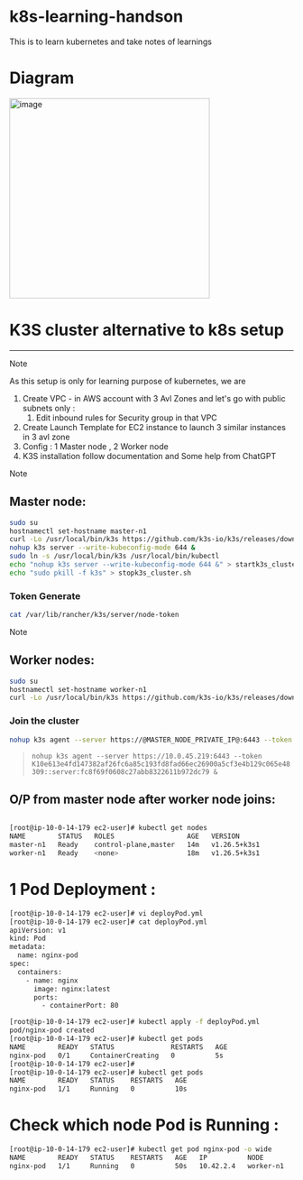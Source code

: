 # k8s-learning-handson
This is to learn kubernetes and take notes of learnings

# Diagram
<img width="355" alt="image" src="https://github.com/user-attachments/assets/7e9cdea9-6254-4cbe-a0f8-4c51671b997e" />

# K3S cluster alternative to k8s setup

---

> [!NOTE]
>
> As this setup is only for learning purpose of kubernetes, we are

1. Create VPC - in AWS account with 3 Avl Zones and let's go with public subnets only :
   1. Edit inbound rules for Security group in that VPC
1. Create Launch Template for EC2 instance to launch 3 similar instances in 3 avl zone
1. Config : 1 Master node , 2 Worker node
1. K3S installation follow documentation and Some help from ChatGPT

> [!NOTE]
>
> ## Master node:

```sh
sudo su
hostnamectl set-hostname master-n1
curl -Lo /usr/local/bin/k3s https://github.com/k3s-io/k3s/releases/download/v1.26.5+k3s1/k3s; chmod a+x /usr/local/bin/k3s
nohup k3s server --write-kubeconfig-mode 644 &
sudo ln -s /usr/local/bin/k3s /usr/local/bin/kubectl
echo "nohup k3s server --write-kubeconfig-mode 644 &" > startk3s_cluster.sh
echo "sudo pkill -f k3s" > stopk3s_cluster.sh
```

### Token Generate

```sh
cat /var/lib/rancher/k3s/server/node-token
```

> [!NOTE]
>
> ## Worker nodes:

```sh
sudo su
hostnamectl set-hostname worker-n1
curl -Lo /usr/local/bin/k3s https://github.com/k3s-io/k3s/releases/download/v1.26.5+k3s1/k3s; chmod a+x /usr/local/bin/k3s
```

### Join the cluster

```sh
nohup k3s agent --server https://@MASTER_NODE_PRIVATE_IP@:6443 --token @TOKEN@ &
```

> `nohup k3s agent --server https://10.0.45.219:6443 --token K10e613e4fd147382af26fc6a85c193fd8fad66ec26900a5cf3e4b129c065e48309::server:fc8f69f0608c27abb8322611b972dc79 &`

## O/P from master node after worker node joins:

```bash

[root@ip-10-0-14-179 ec2-user]# kubectl get nodes
NAME        STATUS   ROLES                  AGE   VERSION
master-n1   Ready    control-plane,master   14m   v1.26.5+k3s1
worker-n1   Ready    <none>                 18m   v1.26.5+k3s1
```

# 1 Pod Deployment :

```bash
[root@ip-10-0-14-179 ec2-user]# vi deployPod.yml
[root@ip-10-0-14-179 ec2-user]# cat deployPod.yml
apiVersion: v1
kind: Pod
metadata:
  name: nginx-pod
spec:
  containers:
    - name: nginx
      image: nginx:latest
      ports:
        - containerPort: 80

[root@ip-10-0-14-179 ec2-user]# kubectl apply -f deployPod.yml
pod/nginx-pod created
[root@ip-10-0-14-179 ec2-user]# kubectl get pods
NAME        READY   STATUS              RESTARTS   AGE
nginx-pod   0/1     ContainerCreating   0          5s
[root@ip-10-0-14-179 ec2-user]#
[root@ip-10-0-14-179 ec2-user]# kubectl get pods
NAME        READY   STATUS    RESTARTS   AGE
nginx-pod   1/1     Running   0          10s
```

# Check which node Pod is Running :

```bash
[root@ip-10-0-14-179 ec2-user]# kubectl get pod nginx-pod -o wide
NAME        READY   STATUS    RESTARTS   AGE   IP          NODE        NOMINATED NODE   READINESS GATES
nginx-pod   1/1     Running   0          50s   10.42.2.4   worker-n1   <none>           <none>
```
